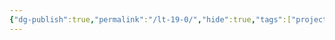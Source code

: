 ```yaml
---
{"dg-publish":true,"permalink":"/lt-19-0/","hide":true,"tags":["project/lt"],"noteIcon":""}
---
```



 